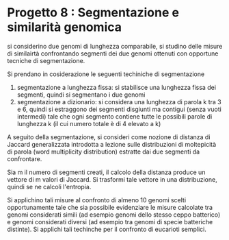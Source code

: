 # Progetto 8 : Segmentazione e similarità genomica

si considerino due genomi di lunghezza comparabile, si studino delle misure di similairtà confrontando segmenti dei due genomi ottenuti con opportune tecniche di segmentazione.

Si prendano in cosiderazione le seguenti techiniche di segmentazione
1) segmentazione a lunghezza fissa: si stabilisce una lunghezza fissa dei segmenti, quindi si segmentano i due genomi
2) segmentazione a dizionario: si considera una lunghezza di parola k tra 3 e 6, quindi si estraggono dei segmenti disgiunti ma contigui (senza vuoti intermedi) tale che ogni segmento contiene tutte le possibili parole di lunghezza k (il cui numero totale è di 4 elevato a k)

A seguito della segmentazione, si consideri come nozione di distanza di Jaccard generalizzata introdotta a lezione sulle distribuzioni di moltepicità di parola (word multiplicity distribution) estratte dai due segmenti da confrontare.

Sia m il numero di segmenti creati, il calcolo della distanza produce un vettore di m valori di Jaccard. Si trasformi tale vettore in una distribuzione, quindi se ne calcoli l'entropia.

Si applichino tali misure al confronto di almeno 10 genomi scelti opportunamente tale che sia possibile evidenziare le misure calcolate tra genomi considerati simili (ad esempio genomi dello stesso ceppo batterico) e genomi considerati diversi (ad esempio tra genomi di specie batteriche distinte).
Si applichi tali techinche per il confronto di eucarioti semplici.
